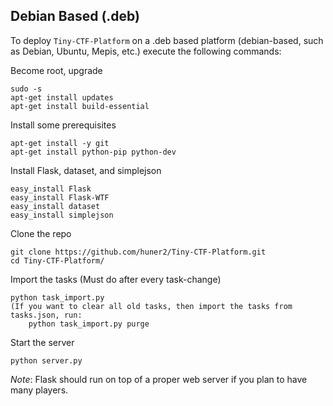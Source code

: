 Debian Based (.deb)
----------

To deploy `Tiny-CTF-Platform` on a .deb based platform (debian-based, such as Debian, Ubuntu, Mepis, etc.) execute the following commands:

Become root, upgrade

    sudo -s
    apt-get install updates
    apt-get install build-essential
    
Install some prerequisites

    apt-get install -y git
    apt-get install python-pip python-dev
    
Install Flask, dataset, and simplejson

    easy_install Flask
    easy_install Flask-WTF
    easy_install dataset
    easy_install simplejson
    
Clone the repo

    git clone https://github.com/huner2/Tiny-CTF-Platform.git
    cd Tiny-CTF-Platform/
    
Import the tasks (Must do after every task-change)

    python task_import.py
    (If you want to clear all old tasks, then import the tasks from tasks.json, run:
        python task_import.py purge
    
Start the server

    python server.py
    
*Note*: Flask should run on top of a proper web server if you plan to have many players.
